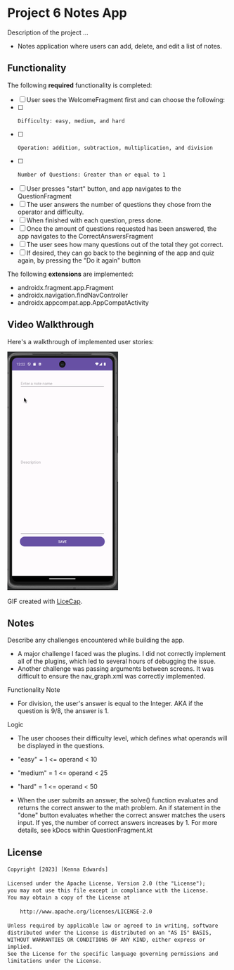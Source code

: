 # Project 6 Notes App

Description of the project ...
* Notes application where users can add, delete, and edit a list of notes.

## Functionality 

The following **required** functionality is completed:

* [ ] User sees the WelcomeFragment first and can choose the following:
* [ ]     Difficulty: easy, medium, and hard
* [ ]     Operation: addition, subtraction, multiplication, and division
* [ ]     Number of Questions: Greater than or equal to 1
* [ ] User presses "start" button, and app navigates to the QuestionFragment
* [ ] The user answers the number of questions they chose from the operator and difficulty.
* [ ] When finished with each question, press done.
* [ ] Once the amount of questions requested has been answered, the app navigates to the CorrectAnswersFragment
* [ ] The user sees how many questions out of the total they got correct.
* [ ] If desired, they can go back to the beginning of the app and quiz again, by pressing the "Do it again" button

The following **extensions** are implemented:
* androidx.fragment.app.Fragment
* androidx.navigation.findNavController
* androidx.appcompat.app.AppCompatActivity

## Video Walkthrough

Here's a walkthrough of implemented user stories:

<img src='https://github.com/kenna-edwards55/Project6New/blob/master/Project6Demo.gif' title='Video Walkthrough' width='50%' alt='Video Walkthrough' />

GIF created with [LiceCap](http://www.cockos.com/licecap/).

## Notes

Describe any challenges encountered while building the app.
* A major challenge I faced was the plugins.  I did not correctly implement all of the plugins, which led to several hours of debugging the issue.
* Another challenge was passing arguments between screens.  It was difficult to ensure the nav_graph.xml was correctly implemented.

Functionality Note
* For division, the user's answer is equal to the Integer. AKA if the question is 9/8, the answer is 1.

Logic
* The user chooses their difficulty level, which defines what operands will be displayed in the questions.
* "easy" = 1 <= operand < 10
* "medium" = 1 <= operand < 25
* "hard" = 1 <= operand < 50

* When the user submits an answer, the solve() function evaluates and returns the correct answer to the math problem.  An if statement in the "done" button evaluates whether the correct answer matches the users input.  If yes, the number of correct answers increases by 1.  For more details, see kDocs within QuestionFragment.kt

## License

    Copyright [2023] [Kenna Edwards]

    Licensed under the Apache License, Version 2.0 (the "License");
    you may not use this file except in compliance with the License.
    You may obtain a copy of the License at

        http://www.apache.org/licenses/LICENSE-2.0

    Unless required by applicable law or agreed to in writing, software
    distributed under the License is distributed on an "AS IS" BASIS,
    WITHOUT WARRANTIES OR CONDITIONS OF ANY KIND, either express or implied.
    See the License for the specific language governing permissions and
    limitations under the License.
